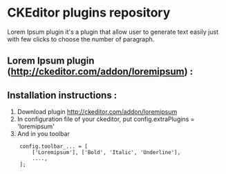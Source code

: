 # CKEditor plugins repository

Lorem Ipsum plugin it's a plugin that allow user to generate text easily just with few clicks to choose the number of paragraph.

## Lorem Ipsum plugin (http://ckeditor.com/addon/loremipsum) :

Installation instructions :
-------------

1. Download plugin http://ckeditor.com/addon/loremipsum
2. In configuration file of your ckeditor, put config.extraPlugins = 'loremipsum'
3. And in you toolbar 

```
    config.toolbar_... = [
		['Loremipsum'], ['Bold', 'Italic', 'Underline'],
		....,
	];
```
